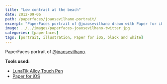 ```yaml
---
title: "Low contrast at the beach"
date: 2012-09-06
path: /paperfaces/joaosevilhano-portrait/
excerpt: "PaperFaces portrait of @joaosevilhano drawn with Paper for iOS on an iPad."
image: ../../images/paperfaces-joaosevilhano-twitter.jpg
categories: [paperfaces]
tags: [portrait, illustration, Paper for iOS, black and white]
---
```


PaperFaces portrait of [@joaosevilhano](https://twitter.com/joaosevilhano).

**Tools used:**

- [LunaTik Alloy Touch Pen](https://www.amazon.com/gp/product/B00821TR7G/ref=as_li_ss_tl?ie=UTF8&tag=mademist-20&linkCode=as2&camp=1789&creative=390957&creativeASIN=B00821TR7G)
- [Paper for iOS](https://paper.bywetransfer.com/)
